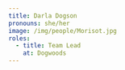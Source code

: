```yaml
---
title: Darla Dogson
pronouns: she/her
image: /img/people/Morisot.jpg
roles:
  - title: Team Lead
    at: Dogwoods
---
```

